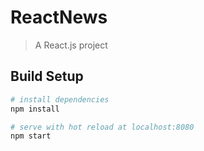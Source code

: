 # ReactNews

> A React.js project

## Build Setup

``` bash
# install dependencies
npm install

# serve with hot reload at localhost:8080
npm start

```


